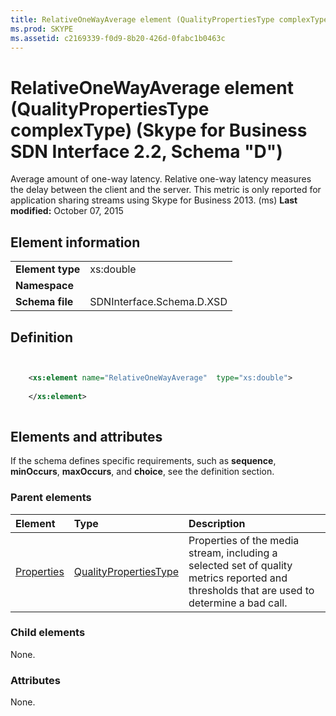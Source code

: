 ```yaml
---
title: RelativeOneWayAverage element (QualityPropertiesType complexType) (Skype for Business SDN Interface 2.2, Schema "D")
ms.prod: SKYPE
ms.assetid: c2169339-f0d9-8b20-426d-0fabc1b0463c
---
```



# RelativeOneWayAverage element (QualityPropertiesType complexType) (Skype for Business SDN Interface 2.2, Schema "D")
Average amount of one-way latency. Relative one-way latency measures the delay between the client and the server. This metric is only reported for application sharing streams using Skype for Business 2013. (ms) 
 **Last modified:** October 07, 2015
  
    
    


## Element information


|||
|:-----|:-----|
|**Element type**|xs:double |
|**Namespace**||
|**Schema file**|SDNInterface.Schema.D.XSD |
   

## Definition


```XML


    <xs:element name="RelativeOneWayAverage"  type="xs:double">
    
    </xs:element>
  
```


## Elements and attributes

If the schema defines specific requirements, such as **sequence**, **minOccurs**, **maxOccurs**, and **choice**, see the definition section. 
  
    
    

### Parent elements



|**Element**|**Type**|**Description**|
|:-----|:-----|:-----|
| [Properties](properties-element-qualitytype-complextype.md)| [QualityPropertiesType](qualitypropertiestype-complextype.md)|Properties of the media stream, including a selected set of quality metrics reported and thresholds that are used to determine a bad call. |
   

### Child elements

None. 
  
    
    

### Attributes

None. 
  
    
    

